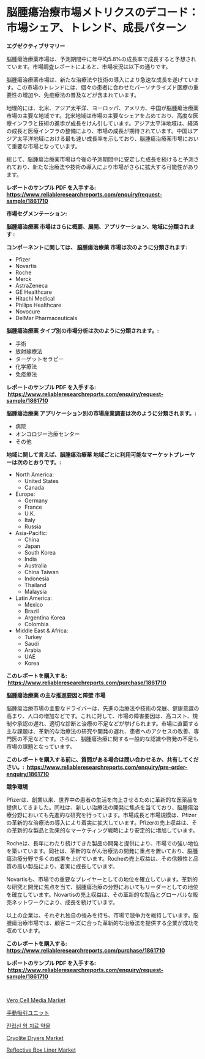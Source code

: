 <p><h1>脳腫瘍治療市場メトリクスのデコード：市場シェア、トレンド、成長パターン</h1></p><p><strong>エグゼクティブサマリー</strong></p>
<p><p>脳腫瘍治療薬市場は、予測期間中に年平均5.8%の成長率で成長すると予想されています。市場調査レポートによると、市場状況は以下の通りです。</p><p>脳腫瘍治療薬市場は、新たな治療法や技術の導入により急速な成長を遂げています。この市場のトレンドには、個々の患者に合わせたパーソナライズド医療の重要性の増加や、免疫療法の普及などが含まれています。</p><p>地理的には、北米、アジア太平洋、ヨーロッパ、アメリカ、中国が脳腫瘍治療薬市場の主要な地域です。北米地域は市場の主要なシェアを占めており、高度な医療インフラと技術の進歩が成長をけん引しています。アジア太平洋地域は、経済の成長と医療インフラの整備により、市場の成長が期待されています。中国はアジア太平洋地域における最も速い成長率を示しており、脳腫瘍治療薬市場において重要な市場となっています。</p><p>総じて、脳腫瘍治療薬市場は今後の予測期間中に安定した成長を続けると予測されており、新たな治療法や技術の導入により市場がさらに拡大する可能性があります。</p></p>
<p><strong>レポートのサンプル PDF を入手する: <a href="https://www.reliableresearchreports.com/enquiry/request-sample/1861710">https://www.reliableresearchreports.com/enquiry/request-sample/1861710</a></strong></p>
<p><strong>市場セグメンテーション:</strong></p>
<p><strong> 脳腫瘍治療薬 市場はさらに概要、展開、アプリケーション、地域に分類されます :</strong></p>
<p><strong>コンポーネントに関しては、 脳腫瘍治療薬 市場は次のように分類されます: &nbsp;</strong></p>
<p><ul><li>Pfizer</li><li>Novartis</li><li>Roche</li><li>Merck</li><li>AstraZeneca</li><li>GE Healthcare</li><li>Hitachi Medical</li><li>Philips Healthcare</li><li>Novocure</li><li>DelMar Pharmaceuticals</li></ul></p>
<p><strong> 脳腫瘍治療薬 タイプ別の市場分析は次のように分類されます。:</strong></p>
<p><ul><li>手術</li><li>放射線療法</li><li>ターゲットセラピー</li><li>化学療法</li><li>免疫療法</li></ul></p>
<p><strong>レポートのサンプル PDF を入手する: &nbsp;<a href="https://www.reliableresearchreports.com/enquiry/request-sample/1861710">https://www.reliableresearchreports.com/enquiry/request-sample/1861710</a></strong></p>
<p><strong> 脳腫瘍治療薬 アプリケーション別の市場産業調査は次のように分類されます。:</strong></p>
<p><ul><li>病院</li><li>オンコロジー治療センター</li><li>その他</li></ul></p>
<p><strong>地域に関して言えば、脳腫瘍治療薬 地域ごとに利用可能なマーケットプレーヤーは次のとおりです。:</strong></p>
<p><ul>
    <li>
        North America:
        <ul>
            <li>United States</li>
            <li>Canada</li>
        </ul>
    </li>
    <li>
        Europe:
        <ul>
            <li>Germany</li>
            <li>France</li>
            <li>U.K.</li>
            <li>Italy</li>
            <li>Russia</li>
        </ul>
    </li>
    <li>
        Asia-Pacific:
        <ul>
            <li>China</li>
            <li>Japan</li>
            <li>South Korea</li>
            <li>India</li>
            <li>Australia</li>
            <li>China Taiwan</li>
            <li>Indonesia</li>
            <li>Thailand</li>
            <li>Malaysia</li>
        </ul>
    </li>
    <li>
        Latin America:
        <ul>
            <li>Mexico</li>
            <li>Brazil</li>
            <li>Argentina Korea</li>
            <li>Colombia</li>
        </ul>
    </li>
    <li>
        Middle East & Africa:
        <ul>
            <li>Turkey</li>
            <li>Saudi</li>
            <li>Arabia</li>
            <li>UAE</li>
            <li>Korea</li>
        </ul>
    </li>
    </ul></p>
<p><strong>このレポートを購入する: &nbsp;<a href="https://www.reliableresearchreports.com/purchase/1861710">https://www.reliableresearchreports.com/purchase/1861710</a></strong></p>
<p><strong>脳腫瘍治療薬 の主な推進要因と障壁 市場</strong></p>
<p><p>脳腫瘍治療市場の主要なドライバーは、先進の治療法や技術の発展、健康意識の高まり、人口の増加などです。これに対して、市場の障害要因は、高コスト、規制や承認の遅れ、適切な診断と治療の不足などが挙げられます。市場に直面する主な課題は、革新的な治療法の研究や開発の遅れ、患者へのアクセスの改善、専門医の不足などです。さらに、脳腫瘍治療に関する一般的な認識や啓発の不足も市場の課題となっています。</p></p>
<p><strong>このレポートを購入する前に、質問がある場合は問い合わせるか、共有してください。:&nbsp; <a href="https://www.reliableresearchreports.com/enquiry/pre-order-enquiry/1861710">https://www.reliableresearchreports.com/enquiry/pre-order-enquiry/1861710</a></strong></p>
<p><strong>競争環境</strong></p>
<p><p>Pfizerは、創業以来、世界中の患者の生活を向上させるために革新的な医薬品を提供してきました。同社は、新しい治療法の開発に焦点を当てており、脳腫瘍治療分野においても先進的な研究を行っています。市場成長と市場規模は、Pfizerの革新的な治療法の導入により着実に拡大しています。Pfizerの売上収益は、その革新的な製品と効果的なマーケティング戦略により安定的に増加しています。</p><p>Rocheは、長年にわたり続けてきた製品の開発と提供により、市場での強い地位を築いています。同社は、革新的ながん治療法の開発に重点を置いており、脳腫瘍治療分野で多くの成果を上げています。Rocheの売上収益は、その信頼性と品質の高い製品により、着実に成長しています。</p><p>Novartisも、市場での重要なプレイヤーとしての地位を確立しています。革新的な研究と開発に焦点を当て、脳腫瘍治療の分野においてもリーダーとしての地位を確立しています。Novartisの売上収益は、その革新的な製品とグローバルな販売ネットワークにより、成長を続けています。</p><p>以上の企業は、それぞれ独自の強みを持ち、市場で競争力を維持しています。脳腫瘍治療市場では、顧客ニーズに合った革新的な治療法を提供する企業が成功を収めています。</p></p>
<p><strong>このレポートを購入する: &nbsp; <a href="https://www.reliableresearchreports.com/purchase/1861710">https://www.reliableresearchreports.com/purchase/1861710</a></strong></p>
<p><strong>レポートのサンプル PDF を入手する: &nbsp;<a href="https://www.reliableresearchreports.com/enquiry/request-sample/1861710">https://www.reliableresearchreports.com/enquiry/request-sample/1861710</a></strong><strong></strong></p>
<p>&nbsp;</p>
<p><p><a href="https://github.com/Sherrillcrooksxa8i18ucf2m/Market-Research-Report-List-1/blob/main/vero-cell-media-market.md">Vero Cell Media Market</a></p><p><a href="https://medium.com/@rylanaufman56456/2024%E5%B9%B4%E3%81%8B%E3%82%892031%E5%B9%B4%E3%81%BE%E3%81%A7%E3%81%AE%E6%9C%9F%E9%96%93%E3%81%AB%E4%BA%88%E6%B8%AC%E3%81%95%E3%82%8C%E3%82%8B%E3%83%9E%E3%83%8B%E3%83%A5%E3%82%A2%E3%83%AB%E5%90%B8%E5%BC%95%E3%83%A6%E3%83%8B%E3%83%83%E3%83%88%E5%B8%82%E5%A0%B4%E3%81%AE%E5%88%86%E6%9E%90%E3%81%A8%E3%82%B5%E3%82%A4%E3%82%BA%E4%BA%88%E6%B8%AC-f7f333384da3">手動吸引ユニット</a></p><p><a href="https://medium.com/@ieremiapadurariu20221/%EC%A0%84%EB%A6%BD%EC%84%A0-%EC%95%94-%EC%B9%98%EB%A3%8C-%EC%95%BD%EB%AC%BC-%EC%8B%9C%EC%9E%A5-%EC%A0%84%EB%A7%9D-%EC%82%B0%EC%97%85-%EA%B0%9C%EC%9A%94-%EB%B0%8F-%EC%98%88%EC%B8%A1-2024%EB%85%84%EB%B6%80%ED%84%B0-2031%EB%85%84-f03347b83788">전립선 암 치료 약물</a></p><p><a href="https://view.publitas.com/reportprime-1/cryolite-dryers-market-centers-on-aspects-such-as-market-growth-market-share-market-opportunity-and-projected-forecasts-spanning-from-2023-to-2030/">Cryolite Dryers Market</a></p><p><a href="https://lydian-appliance-61d.notion.site/Reflective-Box-Liner-Market-Insights-Market-Players-and-Forecast-Till-2031-8e1014fbfbcf468bb9685854ac6067f7">Reflective Box Liner Market</a></p></p>